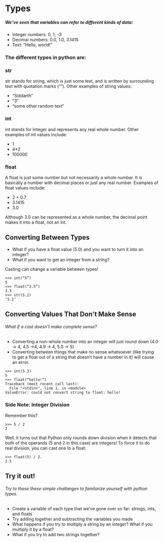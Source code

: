 # Types

##### We’ve seen that variables can refer to different kinds of data:

* Integer numbers: 0, 1, -3
* Decimal numbers: 0.0, 1.0, 3.1415
* Text: “Hello, world!”

### The different types in python are:

### str

str stands for string, which is just some text, and is written by surrounding text with quotation marks (“”). Other examples of string values:

* “Siddarth”
* “3”
* “some other random text”

### int

int stands for Integer and represents any real whole number. Other examples of int values include:
* 1
* 4*2
* 100000

### float
A float is just some number but not necessarily a whole number. It is basically a number with decimal places or just any real number. Examples of float values include:
* 2 + 0.7
* 3.1415
* 3.0

Although 3.0 can be represented as a whole number, the decimal point makes it into a float, not an int.

## Converting Between Types
* What if you have a float value (5.0) and you want to turn it into an integer?
* What if you want to get an integer from a string?

Casting can change a variable between types!

```
>>> int(“5”)
5
>>> float(“3.5”)
3.5
>>> str(5.2)
‘5.2’
```

## Converting Values That Don't Make Sense
###### What if a cast doesn’t make complete sense?
* Converting a non-whole number into an integer will just round down (4.0 → 4, 4.5 →4, 4.9 → 4, 5.0 → 5)
* Converting between things that make no sense whatsoever (like trying to get a float out of a string that doesn’t have a number in it) will cause an error.

```
>>> int(5.3)
5
>>> float(“hello!”)
Traceback (most recent call last):
  File "<stdin>", line 1, in <module>
ValueError: could not convert string to float: hello!
```

### Side Note: Integer Division
Remember this?

```
>>> 5 / 2
2
```

Well, it turns out that Python only rounds down division when it detects that both of the operands (5 and 2 in this case) are integers! To force it to do real division, you can cast one to a float:

```
>>> float(5) / 2.
2.5
```

## Try it out!
###### Try to these these simple challanges to familarize yourself with python types.
* Create a variable of each type that we’ve gone over so far: strings, ints, and floats
* Try adding together and subtracting the variables you made
* What happens if you try to multiply a string by an integer? What if you multiply it by a float?
* What if you try to add two strings together?
